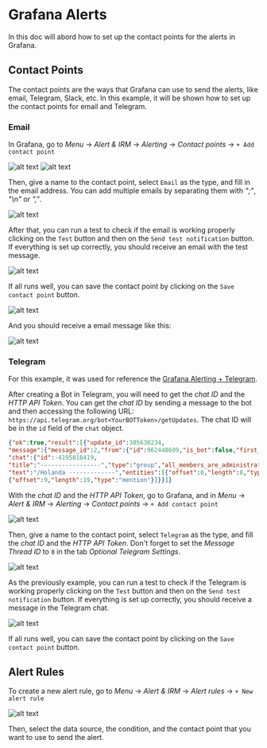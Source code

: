 # Grafana Alerts

In this doc will abord how to set up the contact points for the alerts in Grafana. 

## Contact Points

The contact points are the ways that Grafana can use to send the alerts, like email, Telegram, Slack, etc. In this example, it will be shown how to set up the contact points for email and Telegram.

### Email

In Grafana, go to _Menu_ -> _Alert & IRM_ -> _Alerting_ -> _Contact points_ -> `+ Add contact point`

![alt text](./_lib/img/screen-contact-points-page.png)
![alt text](./_lib/img/screen-contact-points-add.png)

Then, give a name to the contact point, select `Email` as the type, and fill in the email address. You can add multiple emails by separating them with _";"_, _"\n"_ or _","_.

![alt text](./_lib/img/screen-contact-points-add-email.png)

After that, you can run a test to check if the email is working properly clicking on the `Test` button and then on the `Send test notification` button. If everything is set up correctly, you should receive an email with the test message.

![alt text](./_lib/img/screen-contact-points-test-email.png)

If all runs well, you can save the contact point by clicking on the `Save contact point` button.

![alt text](./_lib/img/screen-contact-points-save.png)

And you should receive a email message like this:

![alt text](./_lib/img/screen-email-notification.png)

### Telegram

For this example, it was used for reference the [Grafana Alerting + Telegram](https://grafana.com/blog/2023/12/28/how-to-integrate-grafana-alerting-and-telegram/).

After creating a Bot in Telegram, you will need to get the _chat ID_ and the _HTTP API Token_. You can get the _chat ID_ by sending a message to the bot and then accessing the following URL: `https://api.telegram.org/bot<YourBOTToken>/getUpdates`. The chat ID will be in the `id` field of the `chat` object.

```json
{"ok":true,"result":[{"update_id":305630234,
"message":{"message_id":2,"from":{"id":962448609,"is_bot":false,"first_name":"--------","last_name":"------------"},
"chat":{"id":-4195818419,
"title":"-----------------","type":"group","all_members_are_administrators":true},"date":1709578935,
"text":"/Holanda -------------","entities":[{"offset":0,"length":8,"type":"bot_command"},
{"offset":9,"length":19,"type":"mention"}]}}]}
```

With the _chat ID_ and the _HTTP API Token_, go to Grafana, and in _Menu_ -> _Alert & IRM_ -> _Alerting_ -> _Contact points_ -> `+ Add contact point`

![alt text](./_lib/img/screen-contact-points-page.png)

Then, give a name to the contact point, select `Telegram` as the type, and fill the _chat ID_ and the _HTTP API Token_. Don't forget to set the _Message Thread ID_ to `0` in the tab _Optional Telegram Settings_.

![alt text](./_lib/img/screen-contact-points-add-telegram.png)

As the previously example, you can run a test to check if the Telegram is working properly clicking on the `Test` button and then on the `Send test notification` button. If everything is set up correctly, you should receive a message in the Telegram chat.

![alt text](./_lib/img/screen-contact-points-test-telegram.png)

If all runs well, you can save the contact point by clicking on the `Save contact point` button.

## Alert Rules

To create a new alert rule, go to _Menu_ -> _Alert & IRM_ -> _Alert rules_ -> `+ New alert rule`

![alt text](./_lib/img/screen-alert-rules-add.png)

Then, select the data source, the condition, and the contact point that you want to use to send the alert.

